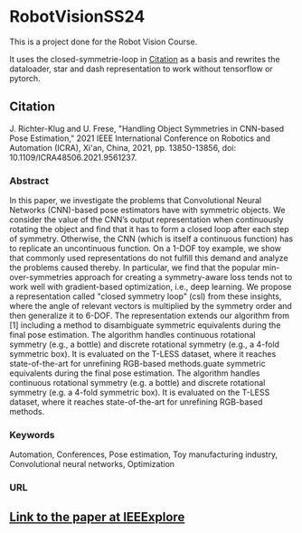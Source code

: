 # RobotVisionSS24
This is a project done for the Robot Vision Course.

It uses the closed-symmetrie-loop in [Citation](#Citation) as a basis and rewrites the dataloader, star and dash representation to work without tensorflow or pytorch.


## Citation

J. Richter-Klug and U. Frese, "Handling Object Symmetries in CNN-based Pose Estimation," 2021 IEEE International Conference on Robotics and Automation (ICRA), Xi'an, China, 2021, pp. 13850-13856, doi: 10.1109/ICRA48506.2021.9561237.

### Abstract
In this paper, we investigate the problems that Convolutional Neural Networks (CNN)-based pose estimators have with symmetric objects. We consider the value of the CNN’s output representation when continuously rotating the object and find that it has to form a closed loop after each step of symmetry. Otherwise, the CNN (which is itself a continuous function) has to replicate an uncontinuous function. On a 1-DOF toy example, we show that commonly used representations do not fulfill this demand and analyze the problems caused thereby. In particular, we find that the popular min-over-symmetries approach for creating a symmetry-aware loss tends not to work well with gradient-based optimization, i.e., deep learning. We propose a representation called "closed symmetry loop" (csl) from these insights, where the angle of relevant vectors is multiplied by the symmetry order and then generalize it to 6-DOF. The representation extends our algorithm from [1] including a method to disambiguate symmetric equivalents during the final pose estimation. The algorithm handles continuous rotational symmetry (e.g., a bottle) and discrete rotational symmetry (e.g., a 4-fold symmetric box). It is evaluated on the T-LESS dataset, where it reaches state-of-the-art for unrefining RGB-based methods.guate symmetric equivalents during the final pose estimation. The algorithm handles continuous rotational symmetry (e.g. a bottle) and discrete rotational symmetry (e.g. a 4-fold symmetric box). It is evaluated on the T-LESS dataset, where it reaches state-of-the-art for unrefining RGB-based methods.

### Keywords
Automation, Conferences, Pose estimation, Toy manufacturing industry, Convolutional neural networks, Optimization

### URL
[Link to the paper at IEEExplore](https://ieeexplore.ieee.org/stamp/stamp.jsp?tp=&arnumber=9561237&isnumber=9560666)
---